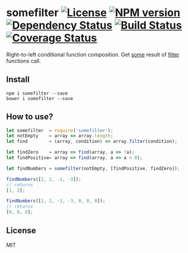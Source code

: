 # somefilter [![License][LicenseIMGURL]][LicenseURL] [![NPM version][NPMIMGURL]][NPMURL] [![Dependency Status][DependencyStatusIMGURL]][DependencyStatusURL] [![Build Status][BuildStatusIMGURL]][BuildStatusURL] [![Coverage Status][CoverageIMGURL]][CoverageURL]

Right-to-left conditional function composition. Get [some][someURL] result of [filter][filterURL] functions call.

## Install

```
npm i somefilter --save
bower i somefilter --save
```

## How to use?

```js
let somefilter  = require('somefilter');
let notEmpty    = array => array.length;
let find        = (array, condition) => array.filter(condition);

let findZero    = array => find(array, a => !a);
let findPositive= array => find(array, a => a > 0);

let findNumbers = somefilter(notEmpty, [findPositive, findZero]);

findNumbers([1, 2, -1, -3]);
// returns
[1, 2];

findNumbers([1, 2, -1, -3, 0, 0, 0]);
// returns
[0, 0, 0];
```

## License

MIT

[NPMIMGURL]:                https://img.shields.io/npm/v/somefilter.svg?style=flat
[BuildStatusIMGURL]:        https://img.shields.io/travis/coderaiser/somefilter/master.svg?style=flat
[DependencyStatusIMGURL]:   https://img.shields.io/gemnasium/coderaiser/somefilter.svg?style=flat
[LicenseIMGURL]:            https://img.shields.io/badge/license-MIT-317BF9.svg?style=flat
[NPMURL]:                   https://npmjs.org/package/somefilter "npm"
[BuildStatusURL]:           https://travis-ci.org/coderaiser/somefilter  "Build Status"
[DependencyStatusURL]:      https://gemnasium.com/coderaiser/somefilter "Dependency Status"
[LicenseURL]:               https://tldrlegal.com/license/mit-license "MIT License"

[CoverageURL]:              https://coveralls.io/github/coderaiser/somefilter?branch=master
[CoverageIMGURL]:           https://coveralls.io/repos/coderaiser/somefilter/badge.svg?branch=master&service=github

[someURL]:                  https://developer.mozilla.org/en-US/docs/Web/JavaScript/Reference/Global_Objects/Array/some
[filterURL]:                https://developer.mozilla.org/en-US/docs/Web/JavaScript/Reference/Global_Objects/Array/filter
